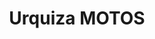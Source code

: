---
title: "Urquiza MOTOS"
url: /ciudad-autonoma-de-buenos-aires/urquiza-motos/
shop: motocicleta
---